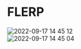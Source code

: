 # FLERP

![2022-09-17 14 45 12](https://user-images.githubusercontent.com/20321215/190842459-185831fa-8676-4040-8295-eee702444027.png)  
![2022-09-17 14 45 04](https://user-images.githubusercontent.com/20321215/190842460-092a8071-808b-4d6a-9996-58104f1762fd.png)  
